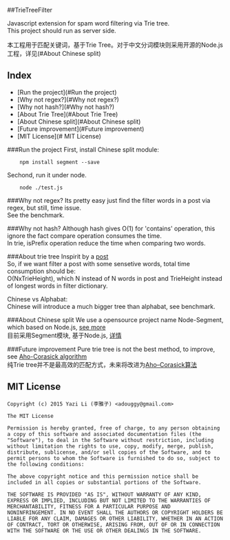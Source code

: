 ##TrieTreeFilter

Javascript extension for spam word filtering via Trie tree.  
This project should run as server side.  

本工程用于匹配关键词，基于Trie Tree。对于中文分词模块则采用开源的Node.js工程，详见(#About Chinese split)  

## Index

- [Run the project](#Run the project)
- [Why not regex?](#Why not regex?)
- [Why not hash?](#Why not hash?)
- [About Trie Tree](#About Trie Tree)
- [About Chinese split](#About Chinese split)
- [Future improvement](#Future improvement)
- [MIT License](# MIT License)

###Run the project
First, install Chinese split module:
```shell   
	npm install segment --save  
```
Sechond, run it under node.
```shell  
	node ./test.js
```

###Why not regex?
Its pretty easy just find the filter words in a post via regex, but still, time issue.  
See the benchmark.

###Why not hash?
Although hash gives O(1) for 'contains' operation, this ignore the fact compare operation consumes the time.  
In trie, isPrefix operation reduce the time when comparing two words.

###About trie tree
Inspirit by a [post](http://notdennisbyrne.blogspot.com/2008/12/javascript-trie-implementation.html)  
So, if we want filter a post with some sensetive words, total time consumption should be:  
O(NxTrieHeight), which N instead of N words in post and TrieHeight instead of longest words in filter dictionary.  
  
Chinese vs Alphabat:  
Chinese will introduce a much bigger tree than alphabat, see benchmark.

###About Chinese split
We use a opensource project name Node-Segment, which based on Node.js, [see more](https://github.com/leizongmin/node-segment)  
目前采用Segment模块, 基于Node.js, [详情](https://github.com/leizongmin/node-segment)

###Future improvement
Pure trie tree is not the best method, to improve, see [Aho-Corasick algorithm](https://en.wikipedia.org/wiki/Aho%E2%80%93Corasick_algorithm)  
纯Trie tree并不是最高效的匹配方式，未来将改进为[Aho–Corasick算法](https://en.wikipedia.org/wiki/Aho%E2%80%93Corasick_algorithm)


## MIT License

```
Copyright (c) 2015 Yazi Li (李雅子) <adouggy@gmail.com>

The MIT License

Permission is hereby granted, free of charge, to any person obtaining
a copy of this software and associated documentation files (the
"Software"), to deal in the Software without restriction, including
without limitation the rights to use, copy, modify, merge, publish,
distribute, sublicense, and/or sell copies of the Software, and to
permit persons to whom the Software is furnished to do so, subject to
the following conditions:

The above copyright notice and this permission notice shall be
included in all copies or substantial portions of the Software.

THE SOFTWARE IS PROVIDED "AS IS", WITHOUT WARRANTY OF ANY KIND,
EXPRESS OR IMPLIED, INCLUDING BUT NOT LIMITED TO THE WARRANTIES OF
MERCHANTABILITY, FITNESS FOR A PARTICULAR PURPOSE AND
NONINFRINGEMENT. IN NO EVENT SHALL THE AUTHORS OR COPYRIGHT HOLDERS BE
LIABLE FOR ANY CLAIM, DAMAGES OR OTHER LIABILITY, WHETHER IN AN ACTION
OF CONTRACT, TORT OR OTHERWISE, ARISING FROM, OUT OF OR IN CONNECTION
WITH THE SOFTWARE OR THE USE OR OTHER DEALINGS IN THE SOFTWARE.
```